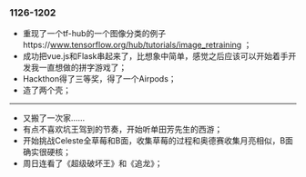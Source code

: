 ### 1126-1202
- 重现了一个tf-hub的一个图像分类的例子https://www.tensorflow.org/hub/tutorials/image_retraining ；
- 成功把vue.js和Flask串起来了，比想象中简单，感觉之后应该可以开始着手开发我一直想做的拼字游戏了；
- Hackthon得了三等奖，得了一个Airpods；
- 造了两个壳；

---
- 又搬了一次家……
- 有点不喜欢坑王驾到的节奏，开始听单田芳先生的西游；
- 开始挑战Celeste全草莓和B面，收集草莓的过程和奥德赛收集月亮相似，B面确实很硬核；
- 周日连看了《超级破坏王》和《追龙》；
